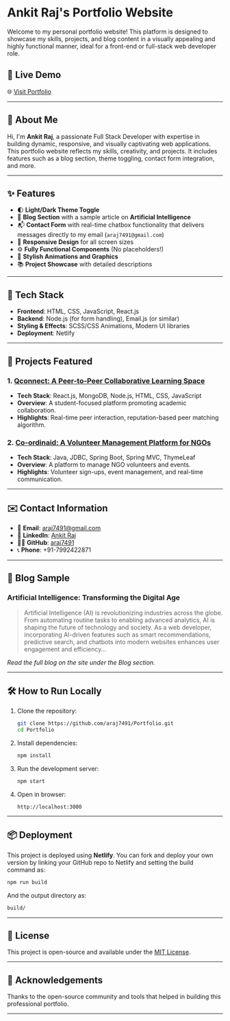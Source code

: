 # Ankit Raj's Portfolio Website

Welcome to my personal portfolio website! This platform is designed to showcase my skills, projects, and blog content in a visually appealing and highly functional manner, ideal for a front-end or full-stack web developer role.

## 🔗 Live Demo
🌐 [Visit Portfolio](https://portfolio-lac-nu-19.vercel.app/)

---

## 📄 About Me

Hi, I'm **Ankit Raj**, a passionate Full Stack Developer with expertise in building dynamic, responsive, and visually captivating web applications. This portfolio website reflects my skills, creativity, and projects. It includes features such as a blog section, theme toggling, contact form integration, and more.

---

## ✨ Features

- 🌓 **Light/Dark Theme Toggle**
- 📝 **Blog Section** with a sample article on **Artificial Intelligence**
- 📬 **Contact Form** with real-time chatbox functionality that delivers messages directly to my email (`araj7491@gmail.com`)
- 📱 **Responsive Design** for all screen sizes
- ⚙️ **Fully Functional Components** (No placeholders!)
- 🎨 **Stylish Animations and Graphics**
- 📚 **Project Showcase** with detailed descriptions

---

## 🚀 Tech Stack

- **Frontend**: HTML, CSS, JavaScript, React.js
- **Backend**: Node.js (for form handling), Email.js (or similar)
- **Styling & Effects**: SCSS/CSS Animations, Modern UI libraries
- **Deployment**: Netlify

---

## 📂 Projects Featured

### 1. [Qconnect: A Peer-to-Peer Collaborative Learning Space](https://github.com/araj7491/qconnect)
- **Tech Stack**: React.js, MongoDB, Node.js, HTML, CSS, JavaScript
- **Overview**: A student-focused platform promoting academic collaboration.
- **Highlights**: Real-time peer interaction, reputation-based peer matching algorithm.

### 2. [Co-ordinaid: A Volunteer Management Platform for NGOs](https://github.com/araj7491/Coordinaid)
- **Tech Stack**: Java, JDBC, Spring Boot, Spring MVC, ThymeLeaf
- **Overview**: A platform to manage NGO volunteers and events.
- **Highlights**: Volunteer sign-ups, event management, and real-time communication.

---

## ✉️ Contact Information

- 📧 **Email**: [araj7491@gmail.com](mailto:araj7491@gmail.com)  
- 💼 **LinkedIn**: [Ankit Raj](https://www.linkedin.com/in/ankit-raj-3594b6237/)  
- 🧑‍💻 **GitHub**: [araj7491](https://github.com/araj7491)  
- 📞 **Phone**: +91-7992422871

---

## 📄 Blog Sample

### Artificial Intelligence: Transforming the Digital Age

> Artificial Intelligence (AI) is revolutionizing industries across the globe. From automating routine tasks to enabling advanced analytics, AI is shaping the future of technology and society. As a web developer, incorporating AI-driven features such as smart recommendations, predictive search, and chatbots into modern websites enhances user engagement and efficiency...

_Read the full blog on the site under the Blog section._

---

## 🛠️ How to Run Locally

1. Clone the repository:
   ```bash
   git clone https://github.com/araj7491/Portfolio.git
   cd Portfolio
   ```

2. Install dependencies:
   ```bash
   npm install
   ```

3. Run the development server:
   ```bash
   npm start
   ```

4. Open in browser:
   ```
   http://localhost:3000
   ```

---

## 📦 Deployment

This project is deployed using **Netlify**. You can fork and deploy your own version by linking your GitHub repo to Netlify and setting the build command as:
```bash
npm run build
```
And the output directory as:
```bash
build/
```

---

## 📃 License

This project is open-source and available under the [MIT License](LICENSE).

---

## 🙏 Acknowledgements

Thanks to the open-source community and tools that helped in building this professional portfolio.

---
